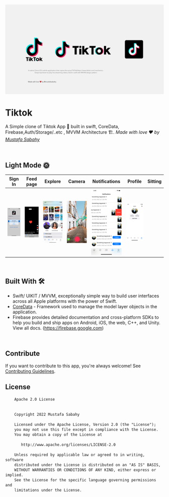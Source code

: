 ![GitHub Cards Preview](https://github.com/MustafaSabahy/Tiktok-iOS/blob/main/cover.png?raw=true)

# Tiktok
A Simple clone of Tiktok App 📱 built in swift, CoreData, Firebase,Auth/Storage/..etc , MVVM Architecture 🏗. *Made with love ❤️ by [Mustafa Sabahy](https://github.com/mustafasabahy)*

<br />

## Light Mode 🌞
Sign In |Feed page |Explore | Camera | Notifications| Profile| Sitting
--- | --- | --- |--- |--- |--- |--- 
![](https://github.com/MustafaSabahy/Tiktok-iOS/blob/main/Simulator%20Screen%20Shot%20-%20iPhone%2011%20Pro%20-%202022-07-28%20at%2014.24.05.png) | ![](https://github.com/MustafaSabahy/Tiktok-iOS/blob/main/Simulator%20Screen%20Shot%20-%20iPhone%2011%20Pro%20-%202022-07-28%20at%2014.24.48.png) | ![](https://github.com/MustafaSabahy/Tiktok-iOS/blob/main/Simulator%20Screen%20Shot%20-%20iPhone%2011%20Pro%20-%202022-07-28%20at%2014.25.33.png) | ![](https://github.com/MustafaSabahy/Tiktok-iOS/blob/main/tiktok-timer-button.jpg) | ![](https://github.com/MustafaSabahy/Tiktok-iOS/blob/main/Simulator%20Screen%20Shot%20-%20iPhone%2011%20Pro%20-%202022-07-28%20at%2014.25.51.png) | ![](https://github.com/MustafaSabahy/Tiktok-iOS/blob/main/Simulator%20Screen%20Shot%20-%20iPhone%2011%20Pro%20-%202022-07-28%20at%2014.25.57.png) || ![](https://github.com/MustafaSabahy/Tiktok-iOS/blob/main/Simulator%20Screen%20Shot%20-%20iPhone%2011%20Pro%20-%202022-07-28%20at%2014.26.02.png) |


<br />

## Built With 🛠
- Swift/ UIKIT / MVVM, exceptionally simple way to build user interfaces across all Apple platforms with the power of Swift.
- [CoreData](https://developer.apple.com/documentation/coredata) - Framework used to manage the model layer objects in the application.
- Firebase provides detailed documentation and cross-platform SDKs to help you build and ship apps on Android, iOS, the web, C++, and Unity. View all docs.
(https://firebase.google.com)

<br />

## Contribute
If you want to contribute to this app, you're always welcome!
See [Contributing Guidelines](https://github.com/MustafaSabahy/Tiktok-iOS/blob/main/CONTRIBUTION.md). 



## License
```
    Apache 2.0 License


    Copyright 2022 Mustafa Sabahy

    Licensed under the Apache License, Version 2.0 (the "License");
    you may not use this file except in compliance with the License.
    You may obtain a copy of the License at

       http://www.apache.org/licenses/LICENSE-2.0

    Unless required by applicable law or agreed to in writing, software
    distributed under the License is distributed on an "AS IS" BASIS,
    WITHOUT WARRANTIES OR CONDITIONS OF ANY KIND, either express or implied.
    See the License for the specific language governing permissions and
    limitations under the License.

```
